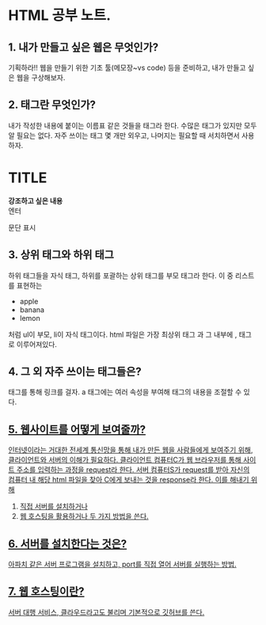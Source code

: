 # HTML 공부 노트.

## 1. 내가 만들고 싶은 웹은 무엇인가?
기획하라!! 웹을 만들기 위한 기초 툴(메모장~vs code) 등을 준비하고, 내가 만들고 싶은 웹을 구상해보자.

## 2. 태그란 무엇인가?
내가 작성한 내용에 붙이는 이름표 같은 것들을 태그라 한다. 수많은 태그가 있지만 모두 알 필요는 없다. 자주 쓰이는 태그 몇 개만 외우고, 나머지는 필요할 때 서치하면서 사용하자. 
<h1> TITLE </h1>
<strong> 강조하고 싶은 내용 </strong>
<br> 엔터
<p> 문단 표시 </p>

## 3. 상위 태그와 하위 태그
하위 태그들을 자식 태그, 하위를 포괄하는 상위 태그를 부모 태그라 한다. 이 중 리스트를 표현하는
<ul>
  <li> apple
  <li> banana
  <li> lemon
</ul>
처럼 ul이 부모, li이 자식 태그이다.
html 파일은 가장 최상위 태그 <html>과 그 내부에 <head>, <body> 태그로 이루어져있다.

## 4. 그 외 자주 쓰이는 태그들은?
<a> 태그를 통해 링크를 걸자. a 태그에는 여러 속성을 부여해 태그의 내용을 조절할 수 있다.
<a href="http://www.naver.com">

## 5. 웹사이트를 어떻게 보여줄까?
인터넷이라는 거대한 전세계 통신망을 통해 내가 만든 웹을 사람들에게 보여주기 위해, 클라이언트와 서버의 이해가 필요하다.
클라이언트 컴퓨터C가 웹 브라우저를 통해 사이트 주소를 입력하는 과정을 request라 한다. 서버 컴퓨터S가 request를 받아 자신의 컴퓨터 내 해당 html 파일을 찾아 C에게 보내는 것을 response라 한다. 이를 해내기 위해 
1. 직접 서버를 설치하거나
2. 웹 호스팅을 활용하거나
두 가지 방법을 쓴다.

## 6. 서버를 설치한다는 것은?
아파치 같은 서버 프로그램을 설치하고, port를 직접 열어 서버를 실행하는 방법.

## 7. 웹 호스팅이란?
서버 대행 서비스, 클라우드라고도 불리며 기본적으로 깃허브를 쓴다.
